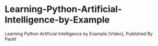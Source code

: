 # Learning-Python-Artificial-Intelligence-by-Example
Learning Python Artificial Intelligence by Example [Video], Published By Packt
